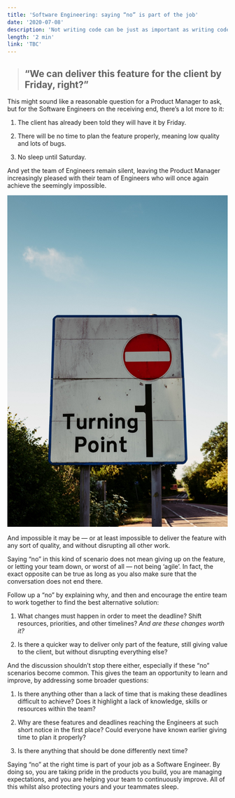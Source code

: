 ```yaml
---
title: 'Software Engineering: saying “no” is part of the job'
date: '2020-07-08'
description: 'Not writing code can be just as important as writing code.'
length: '2 min'
link: 'TBC'
---
```


> ## “We can deliver this feature for the client by Friday, right?”

This might sound like a reasonable question for a Product Manager to ask, but for the Software Engineers on the receiving end, there’s a lot more to it:

1. The client has already been told they will have it by Friday.

1. There will be no time to plan the feature properly, meaning low quality and lots of bugs.

1. No sleep until Saturday.

And yet the team of Engineers remain silent, leaving the Product Manager increasingly pleased with their team of Engineers who will once again achieve the seemingly impossible.

![No entry sign](./no-entry.png)

And impossible it may be — or at least impossible to deliver the feature with any sort of quality, and without disrupting all other work.

Saying “no” in this kind of scenario does not mean giving up on the feature, or letting your team down, or worst of all — not being ‘agile’. In fact, the exact opposite can be true as long as you also make sure that the conversation does not end there.

Follow up a “no” by explaining why, and then and encourage the entire team to work together to find the best alternative solution:

1. What changes must happen in order to meet the deadline? Shift resources, priorities, and other timelines? _And are these changes worth it?_

1. Is there a quicker way to deliver only part of the feature, still giving value to the client, but without disrupting everything else?

And the discussion shouldn’t stop there either, especially if these “no” scenarios become common. This gives the team an opportunity to learn and improve, by addressing some broader questions:

1. Is there anything other than a lack of time that is making these deadlines difficult to achieve? Does it highlight a lack of knowledge, skills or resources within the team?

1. Why are these features and deadlines reaching the Engineers at such short notice in the first place? Could everyone have known earlier giving time to plan it properly?

1. Is there anything that should be done differently next time?

Saying “no” at the right time is part of your job as a Software Engineer. By doing so, you are taking pride in the products you build, you are managing expectations, and you are helping your team to continuously improve. All of this whilst also protecting yours and your teammates sleep.
